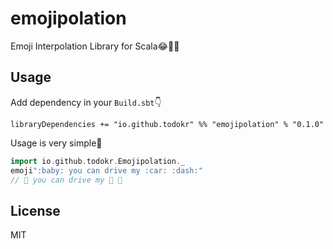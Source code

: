 # emojipolation
Emoji Interpolation Library for Scala😂🎉✨

## Usage
Add dependency in your `Build.sbt`👇
```
libraryDependencies += "io.github.todokr" %% "emojipolation" % "0.1.0"
```

Usage is very simple💃
```scala
import io.github.todokr.Emojipolation._
emoji":baby: you can drive my :car: :dash:" 
// 👶 you can drive my 🚗 💨
```

## License
MIT

